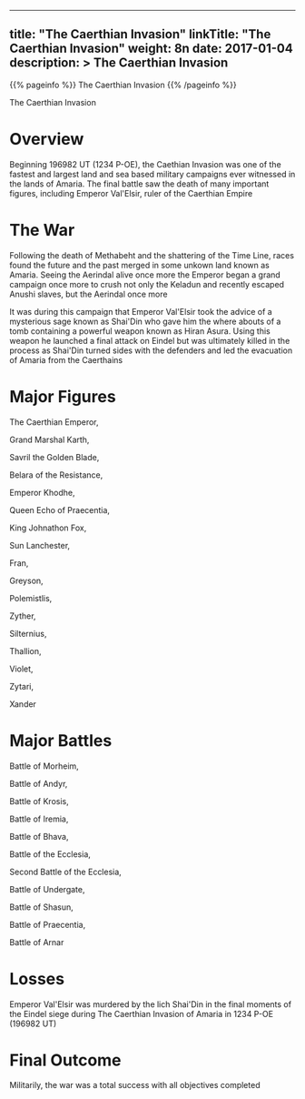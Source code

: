 
---
title: "The Caerthian Invasion"
linkTitle: "The Caerthian Invasion"
weight: 8n
date: 2017-01-04
description: >
 The Caerthian Invasion
---

{{% pageinfo %}}
The Caerthian Invasion
{{% /pageinfo %}}

The Caerthian Invasion

# Overview

Beginning 196982 UT (1234 P-OE), the Caethian Invasion was one of the fastest and largest land and sea based military campaigns ever witnessed in the lands of Amaria. The final battle saw the death of many important figures, including Emperor Val'Elsir, ruler of the Caerthian Empire

# The War

Following the death of Methabeht and the shattering of the Time Line, races found the future and the past merged in some unkown land known as Amaria. Seeing the Aerindal alive once more the Emperor began a grand campaign once more to crush not only the Keladun and recently escaped Anushi slaves, but the Aerindal once more

It was during this campaign that Emperor Val'Elsir took the advice of a mysterious sage known as Shai'Din who gave him the where abouts of a tomb containing a powerful weapon known as Hiran Asura. Using this weapon he launched a final attack on Eindel but was ultimately killed in the process as Shai'Din turned sides with the defenders and led the evacuation of Amaria from the Caerthains

# Major Figures

The Caerthian Emperor,

Grand Marshal Karth,

Savril the Golden Blade,

Belara of the Resistance,

Emperor Khodhe,

Queen Echo of Praecentia,

King Johnathon Fox,

Sun Lanchester,

Fran,

Greyson,

Polemistlis,

Zyther,

Silternius,

Thallion,

Violet,

Zytari,

Xander

# Major Battles

Battle of Morheim,

Battle of Andyr,

Battle of Krosis,

Battle of Iremia,

Battle of Bhava,

Battle of the Ecclesia,

Second Battle of the Ecclesia,

Battle of Undergate,

Battle of Shasun,

Battle of Praecentia,

Battle of Arnar

# Losses

Emperor Val'Elsir was murdered by the lich Shai'Din in the final moments of the Eindel siege during The Caerthian Invasion of Amaria in 1234 P-OE (196982 UT)

# Final Outcome

Militarily, the war was a total success with all objectives completed
